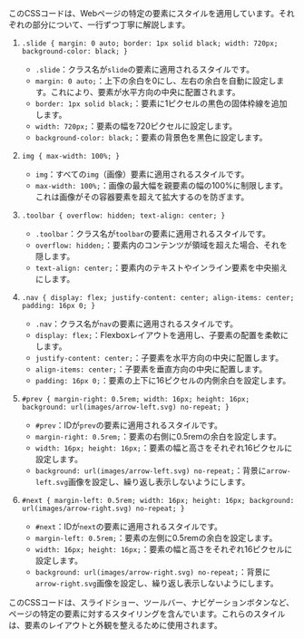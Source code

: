 このCSSコードは、Webページの特定の要素にスタイルを適用しています。それぞれの部分について、一行ずつ丁寧に解説します。

1. `.slide { margin: 0 auto; border: 1px solid black; width: 720px; background-color: black; }`
   - `.slide`：クラス名が`slide`の要素に適用されるスタイルです。
   - `margin: 0 auto;`：上下の余白を0にし、左右の余白を自動に設定します。これにより、要素が水平方向の中央に配置されます。
   - `border: 1px solid black;`：要素に1ピクセルの黒色の固体枠線を追加します。
   - `width: 720px;`：要素の幅を720ピクセルに設定します。
   - `background-color: black;`：要素の背景色を黒色に設定します。

2. `img { max-width: 100%; }`
   - `img`：すべての`img`（画像）要素に適用されるスタイルです。
   - `max-width: 100%;`：画像の最大幅を親要素の幅の100%に制限します。これは画像がその容器要素を超えて拡大するのを防ぎます。

3. `.toolbar { overflow: hidden; text-align: center; }`
   - `.toolbar`：クラス名が`toolbar`の要素に適用されるスタイルです。
   - `overflow: hidden;`：要素内のコンテンツが領域を超えた場合、それを隠します。
   - `text-align: center;`：要素内のテキストやインライン要素を中央揃えにします。

4. `.nav { display: flex; justify-content: center; align-items: center; padding: 16px 0; }`
   - `.nav`：クラス名が`nav`の要素に適用されるスタイルです。
   - `display: flex;`：Flexboxレイアウトを適用し、子要素の配置を柔軟にします。
   - `justify-content: center;`：子要素を水平方向の中央に配置します。
   - `align-items: center;`：子要素を垂直方向の中央に配置します。
   - `padding: 16px 0;`：要素の上下に16ピクセルの内側余白を設定します。

5. `#prev { margin-right: 0.5rem; width: 16px; height: 16px; background: url(images/arrow-left.svg) no-repeat; }`
   - `#prev`：IDが`prev`の要素に適用されるスタイルです。
   - `margin-right: 0.5rem;`：要素の右側に0.5remの余白を設定します。
   - `width: 16px; height: 16px;`：要素の幅と高さをそれぞれ16ピクセルに設定します。
   - `background: url(images/arrow-left.svg) no-repeat;`：背景に`arrow-left.svg`画像を設定し、繰り返し表示しないようにします。

6. `#next { margin-left: 0.5rem; width: 16px; height: 16px; background: url(images/arrow-right.svg) no-repeat; }`
   - `#next`：IDが`next`の要素に適用されるスタイルです。
   - `margin-left: 0.5rem;`：要素の左側に0.5remの余白を設定します。
   - `width: 16px; height: 16px;`：要素の幅と高さをそれぞれ16ピクセルに設定します。
   - `background: url(images/arrow-right.svg) no-repeat;`：背景に`arrow-right.svg`画像を設定し、繰り返し表示しないようにします。

このCSSコードは、スライドショー、ツールバー、ナビゲーションボタンなど、ページの特定の要素に対するスタイリングを含んでいます。これらのスタイルは、要素のレイアウトと外観を整えるために使用されます。